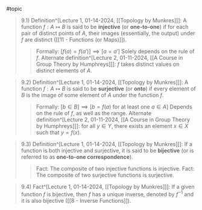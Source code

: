 #topic

>9.1) Definition^[Lecture 1, 01-14-2024, [[Topology by Munkres]]]: A function $f: A \mapsto B$ is said to be **injective** (or **one-to-one**) if for each pair of distinct points of *A*, their images (essentially, the output) under *f* are distinct  ([[11 - Functions (or Maps)]]).
>>Formally: $[f(a) = f(a')] \implies [a=a']$
>>Solely depends on the rule of *f*.
>>Alternate definition^[Lecture 2, 01-11-2024, [[A Course in Group Theory by Humphreys]]]: $f$ takes distinct values on distinct elements of *A*.

>9.2) Definition^[Lecture 1, 01-14-2024, [[Topology by Munkres]]]: A function $f: A \mapsto B$ is said to be **surjective** (or **onto**) if every element of *B* is the image of some element of *A* under the function *f*.
>>Formally: $[b \in B] \implies [b = f(a) \text{ for at least one } a \in A]$
>>Depends on the rule of *f*, as well as the range.
>>Alternate definition^[Lecture 2, 01-11-2024, [[A Course in Group Theory by Humphreys]]]: for all $y \in Y$, there exists an element $x \in X$ such that $y=f(x)$.

>9.3) Definition^[Lecture 1, 01-14-2024, [[Topology by Munkres]]]: If a function is both injective and surjective, it is said to be **bijective** (or is referred to as **one-to-one correspondence**).
>>Fact: The composite of two injective functions is injective.
>>Fact: The composite of two surjective functions is surjective.

>9.4) Fact^[Lecture 1, 01-14-2024, [[Topology by Munkres]]]: If a given function *f* is bijective, then *f* has a unique inverse, denoted by $f^{-1}$ and it is also bijective ([[8 - Inverse Functions]]).